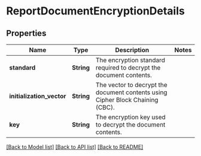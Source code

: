 # ReportDocumentEncryptionDetails

## Properties

Name | Type | Description | Notes
------------ | ------------- | ------------- | -------------
**standard** | **String** | The encryption standard required to decrypt the document contents. | 
**initialization_vector** | **String** | The vector to decrypt the document contents using Cipher Block Chaining (CBC). | 
**key** | **String** | The encryption key used to decrypt the document contents. | 

[[Back to Model list]](../README.md#documentation-for-models) [[Back to API list]](../README.md#documentation-for-api-endpoints) [[Back to README]](../README.md)


